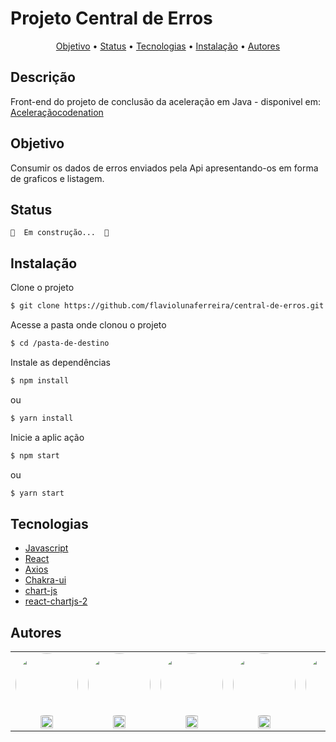 # Projeto Central de Erros

<p align="center">
 <a href="#objetivo">Objetivo</a> •
 <a href="#status">Status</a> • 
 <a href="#tecnologias">Tecnologias</a> • 
 <a href="#instalação">Instalação</a> • 
 <a href="#autores">Autores</a>
</p>

## Descrição

Front-end do projeto de conclusão da aceleração em Java -
disponivel em: [Aceleraçãocodenation](https://github.com/flaviolunaferreira/AceleracaoCodenation)

## Objetivo

Consumir os dados de erros enviados pela Api apresentando-os em forma de graficos e listagem.

## Status

    🚧  Em construção...  🚧

## Instalação

Clone o projeto
```bash
$ git clone https://github.com/flaviolunaferreira/central-de-erros.git
```

Acesse a pasta onde clonou o projeto
```bash
$ cd /pasta-de-destino
```

Instale as dependências
```bash
$ npm install
```
ou

```bash
$ yarn install
```

Inicie a aplic  ação
```bash
$ npm start
```
ou
```bash
$ yarn start
```

## Tecnologias

- [Javascript](https://www.javascript.com/)
- [React](https://pt-br.reactjs.org/)
- [Axios](https://axios-http.com/)
- [Chakra-ui](https://chakra-ui.com/)
- [chart-js](https://www.chartjs.org/)
- [react-chartjs-2](https://github.com/reactchartjs/react-chartjs-2)

## Autores

<table>
<tr>
<td align="center">
<a href="https://github.com/DanielePerse">
<img style="border-radius: 50%;" src="https://avatars.githubusercontent.com/u/66958813?v=4" width="100px;" alt=""/><br />
<a href="https://www.linkedin.com/in/daniele-perse">
<img style="height: 20px" alt="LinkedIn" src="https://img.shields.io/badge/Daniele Perse-0077B5?logo=LinkedIn&logoColor=white&style=for-the-badge" />
</a>
</td>
<td align="center">
<a href="https://github.com/flaviolunaferreira">
<img style="border-radius: 50%;" src="https://avatars.githubusercontent.com/u/40308391?v=4" width="100px;" alt=""/><br />
</a>
<a href="https://www.linkedin.com/in/flavio-luna-ferreira-9b4812165/">
<img style="height: 20px" alt="LinkedIn" src="https://img.shields.io/badge/theCoyote-0077B5?logo=LinkedIn&logoColor=white&style=for-the-badge" />
</a>
</td>
<td align="center">
<a href="https://github.com/Darthurmoura">
<img style="border-radius: 50%;" src="https://avatars.githubusercontent.com/u/54224755?v=4" width="100px;" alt=""/><br />
</a>
<a href="https://www.linkedin.com/in/darthurmoura/">
<img style="height: 20px" alt="LinkedIn" src="https://img.shields.io/badge/Daniel Moura-0077B5?logo=LinkedIn&logoColor=white&style=for-the-badge" />
</a>
</td>
<td align="center">
<a href="https://github.com/josiasviveiro">
<img style="border-radius: 50%;" src="https://avatars.githubusercontent.com/u/62304302?v=4" width="100px;" alt=""/><br />
</a>
<a href="https://www.linkedin.com/in/josias-danny-de-viveiro">
<img style="height: 20px" alt="LinkedIn" src="https://img.shields.io/badge/Josias Viveiro-0077B5?logo=LinkedIn&logoColor=white&style=for-the-badge" />
</a>
</td>
<td align="center">
<a href="https://github.com/JorgeHSOsiro">
<img style="border-radius: 50%;" src="https://avatars.githubusercontent.com/u/34973260?v=4" width="100px;" alt=""/><br />
</a>
<a href="https://www.linkedin.com/in/jorge-osiro/">
<img style="height: 20px" alt="LinkedIn" src="https://img.shields.io/badge/Jorge Osiro-0077B5?logo=LinkedIn&logoColor=white&style=for-the-badge" />
</a>
</td>

</tr>
</table>
